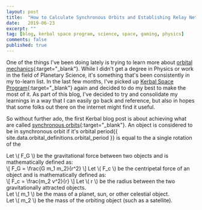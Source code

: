 ```yaml
---
layout: post
title:  "How to Calculate Synchronous Orbits and Establishing Relay Networks"
date:   2019-06-23
excerpt: ""
tag: [blog, kerbal space program, science, space, gaming, physics]
comments: false
published: true
---
```


One of the things I've been doing lately is trying to learn more about [orbital mechanics](https://en.wikipedia.org/wiki/Orbital_mechanics){:target="_blank"}. While I didn't get a degree in Physics or work in the field of Planetary Science, it's something that's been consistently in my to-learn list. In the last few months, I've picked up [Kerbal Space Program](https://www.kerbalspaceprogram.com/){:target="_blank"} again and decided to do my best to make the most of it. As part of this blog, I've decided to try and consolidate my learnings in a way that I can easily go back and reference, but also in hopes that some folks out there on the internet might find it useful.

So without further ado, the first Kerbal blog post is about achieving what are called [synchronous orbits](https://en.wikipedia.org/wiki/Synchronous_orbit){:target="_blank"}. An object is considered to be in synchronous orbit if it's <a class="tooltip">orbital period<span class="tooltiptext">{{ site.data.orbital_definitions.orbital_period }}</span></a> is equal to the a single rotation of the


Let \\( F_G \\) be the gravitational force between two objects and is mathematically defined as:<br/>
\\[ F_G = \frac{G m_1 m_2}{r^2} \\]
Let \\( F_c \\) be the centripetal force of an object and is mathematically defined as:<br/>
\\[ F_c = \frac{m_2 v^2}{r} \\]
Let \\( r \\) be the radius between the two gravitationally attracted objects.<br/>
Let \\( m_1 \\) be the mass of a planet, sun, or other celestial object.<br/>
Let \\( m_2 \\) be the mass of the orbiting object (such as a satellite).<br/>
